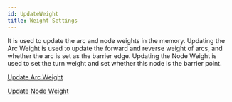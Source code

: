 ```yaml
---
id: UpdateWeight
title: Weight Settings
---
```

It is used to update the arc and node weights in the memory. Updating the Arc
Weight is used to update the forward and reverse weight of arcs, and whether
the arc is set as the barrier edge. Updating the Node Weight is used to set
the turn weight and set whether this node is the barrier point.

[Update Arc Weight](UpdateArcWeight)

[Update Node Weight](UpdateNodeWeight)
